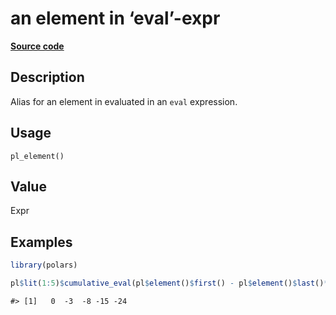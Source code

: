 

# an element in ‘eval’-expr

[**Source code**](https://github.com/pola-rs/r-polars/tree/d562252dbb77de7e06ca3e6150d74a2c709763bc/R/functions__lazy.R#L144)

## Description

Alias for an element in evaluated in an <code>eval</code> expression.

## Usage

<pre><code class='language-R'>pl_element()
</code></pre>

## Value

Expr

## Examples

``` r
library(polars)

pl$lit(1:5)$cumulative_eval(pl$element()$first() - pl$element()$last()**2)$to_r()
```

    #> [1]   0  -3  -8 -15 -24
